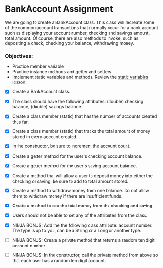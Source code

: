 # BankAccount Assignment

We are going to create a BankAccount class. This class will recreate some of the common account transactions that normally occur for a bank account such as displaying your account number, checking and savings amount, total amount. Of course, there are also methods to invoke, such as depositing a check, checking your balance, withdrawing money.

### Objectives:

- Practice member variable
- Practice instance methods and getter and setters
- Implement static variables and methods. Review the [static variables lesson](https://login.codingdojo.com/m/59/5438/33696).

- [x] Create a BankAccount class.

- [x] The class should have the following attributes: (double) checking balance, (double) savings balance.

- [x] Create a class member (static) that has the number of accounts created thus far.

- [x] Create a class member (static) that tracks the total amount of money stored in every account created.

- [x] In the constructor, be sure to increment the account count.

- [x] Create a getter method for the user's checking account balance.

- [x] Create a getter method for the user's saving account balance.

- [x] Create a method that will allow a user to deposit money into either the checking or saving, be sure to add to total amount stored.

- [x] Create a method to withdraw money from one balance. Do not allow them to withdraw money if there are insufficient funds.

- [x] Create a method to see the total money from the checking and saving.

- [x] Users should not be able to set any of the attributes from the class.

- [x] NINJA BONUS: Add the the following class attribute: account number. The type is up to you, can be a String or a Long or another type.

- [ ] NINJA BONUS: Create a private method that returns a random ten digit account number.

- [ ] NINJA BONUS: In the constructor, call the private method from above so that each user has a random ten digit account.
